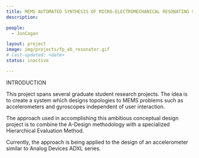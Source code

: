 ```yaml
---
title: MEMS AUTOMATED SYNTHESIS OF MICRO-ELECTROMECHANICAL RESONATING SYSTEMS
description: 

people:
  - JonCagan

layout: project
image: img/projects/fp_eb_resonator.gif
# last-updated: <date>
status: inactive

---
```

INTRODUCTION

This project spans several graduate student research projects. The idea is to create a system which designs topologies to MEMS problems such as accelerometers and gyroscopes independent of user interaction.

The approach used in accomplishing this ambitious conceptual design project is to combine the A-Design methodology with a specialized Hierarchical Evaluation Method.

Currently, the approach is being applied to the design of an accelerometer similar to Analog Devices ADXL series. 